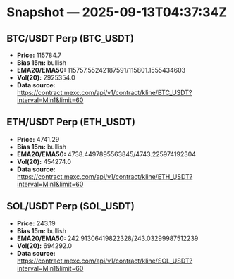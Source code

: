 # Snapshot — 2025-09-13T04:37:34Z

## BTC/USDT Perp (BTC_USDT)
- **Price:** 115784.7
- **Bias 15m:** bullish
- **EMA20/EMA50:** 115757.55242187591/115801.1555434603
- **Vol(20):** 2925354.0
- **Data source:** https://contract.mexc.com/api/v1/contract/kline/BTC_USDT?interval=Min1&limit=60

## ETH/USDT Perp (ETH_USDT)
- **Price:** 4741.29
- **Bias 15m:** bullish
- **EMA20/EMA50:** 4738.4497895563845/4743.225974192304
- **Vol(20):** 454274.0
- **Data source:** https://contract.mexc.com/api/v1/contract/kline/ETH_USDT?interval=Min1&limit=60

## SOL/USDT Perp (SOL_USDT)
- **Price:** 243.19
- **Bias 15m:** bullish
- **EMA20/EMA50:** 242.91306419822328/243.03299987512239
- **Vol(20):** 694292.0
- **Data source:** https://contract.mexc.com/api/v1/contract/kline/SOL_USDT?interval=Min1&limit=60
